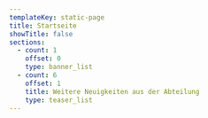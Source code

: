 ```yaml
---
templateKey: static-page
title: Startseite
showTitle: false
sections:
  - count: 1
    offset: 0
    type: banner_list
  - count: 6
    offset: 1
    title: Weitere Neuigkeiten aus der Abteilung
    type: teaser_list
---
```


